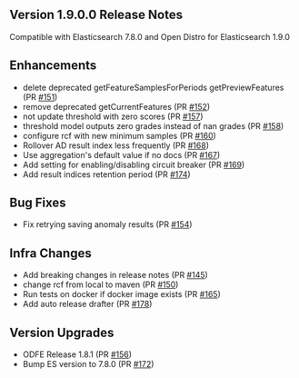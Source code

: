 ## Version 1.9.0.0 Release Notes

Compatible with Elasticsearch 7.8.0 and Open Distro for Elasticsearch 1.9.0

## Enhancements

- delete deprecated getFeatureSamplesForPeriods getPreviewFeatures (PR [#151](https://github.com/opendistro-for-elasticsearch/anomaly-detection/pull/151))
- remove deprecated getCurrentFeatures (PR [#152](https://github.com/opendistro-for-elasticsearch/anomaly-detection/pull/152))
- not update threshold with zero scores (PR [#157](https://github.com/opendistro-for-elasticsearch/anomaly-detection/pull/157))
- threshold model outputs zero grades instead of nan grades (PR [#158](https://github.com/opendistro-for-elasticsearch/anomaly-detection/pull/158))
- configure rcf with new minimum samples (PR [#160](https://github.com/opendistro-for-elasticsearch/anomaly-detection/pull/160))
- Rollover AD result index less frequently (PR [#168](https://github.com/opendistro-for-elasticsearch/anomaly-detection/pull/168))
- Use aggregation's default value if no docs (PR [#167](https://github.com/opendistro-for-elasticsearch/anomaly-detection/pull/167))
- Add setting for enabling/disabling circuit breaker (PR [#169](https://github.com/opendistro-for-elasticsearch/anomaly-detection/pull/169))
- Add result indices retention period (PR [#174](https://github.com/opendistro-for-elasticsearch/anomaly-detection/pull/174))

## Bug Fixes

- Fix retrying saving anomaly results (PR [#154](https://github.com/opendistro-for-elasticsearch/anomaly-detection/pull/154))

## Infra Changes

- Add breaking changes in release notes (PR [#145](https://github.com/opendistro-for-elasticsearch/anomaly-detection/pull/145))
- change rcf from local to maven (PR [#150](https://github.com/opendistro-for-elasticsearch/anomaly-detection/pull/150))
- Run tests on docker if docker image exists (PR [#165](https://github.com/opendistro-for-elasticsearch/anomaly-detection/pull/165))
- Add auto release drafter (PR [#178](https://github.com/opendistro-for-elasticsearch/anomaly-detection/pull/178))

## Version Upgrades

- ODFE Release 1.8.1 (PR [#156](https://github.com/opendistro-for-elasticsearch/anomaly-detection/pull/156))
- Bump ES version to 7.8.0 (PR [#172](https://github.com/opendistro-for-elasticsearch/anomaly-detection/pull/172))
